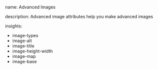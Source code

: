 name: Advanced Images

description: Advanced image attributes help you make advanced images

insights:
  - image-types
  - image-alt
  - image-title
  - image-height-width
  - image-map
  - image-base
